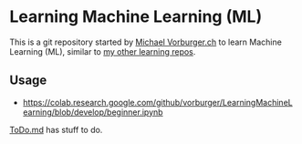 # Learning Machine Learning (ML)

This is a git repository started by [Michael Vorburger.ch](http://www.vorburger.ch) to learn Machine Learning (ML), similar to [my other learning repos](https://github.com/vorburger?tab=repositories&q=Learning&type=&language=&sort=).

## Usage

* https://colab.research.google.com/github/vorburger/LearningMachineLearning/blob/develop/beginner.ipynb

[ToDo.md](ToDo.md) has stuff to do.
